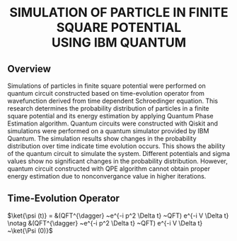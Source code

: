 <h1 align="center">
  <br>
    SIMULATION OF PARTICLE IN FINITE SQUARE POTENTIAL 
    <br> USING IBM QUANTUM
  <br>
</h1>

## Overview
Simulations of particles in finite square potential were performed on quantum circuit constructed based on time-evolution operator from wavefunction derived from time dependent Schroedinger equation. 
This research determines the probability distribution of particles in a finite square potential and its energy estimation by applying Quantum Phase Estimation algorithm.
Quantum circuits were constructed with Qiskit and simulations were performed on a quantum simulator provided by IBM Quantum. 
The simulation results show changes in the probability distribution over time indicate time evolution occurs. This shows the ability of the quantum circuit to simulate the system. 
Different potentials and sigma values show no significant changes in the probability distribution. 
However, quantum circuit constructed with QPE algorithm cannot obtain proper energy estimation due to nonconvergance value in higher iterations.

##  Time-Evolution Operator
$\ket{\psi (t)} = &(QFT^{\dagger} ~e^{-i p^2 \Delta t} ~QFT) e^{-i V \Delta t} \notag &(QFT^{\dagger} ~e^{-i p^2 \Delta t} ~QFT) e^{-i V \Delta t} ~\ket{\Psi (0)}$
